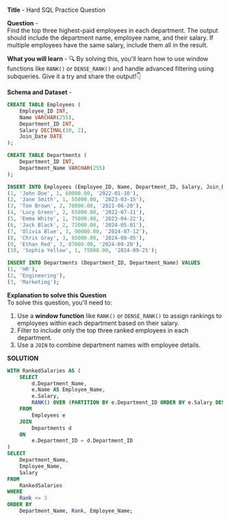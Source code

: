 **Title** - Hard SQL Practice Question  

**Question** -  
Find the top three highest-paid employees in each department. The output should include the department name, employee name, and their salary. If multiple employees have the same salary, include them all in the result.  

**What you will learn** - 🔍 By solving this, you'll learn how to use window functions like `RANK()` or `DENSE_RANK()` and handle advanced filtering using subqueries. Give it a try and share the output!👇  

**Schema and Dataset** -  
```sql
CREATE TABLE Employees (
    Employee_ID INT,
    Name VARCHAR(255),
    Department_ID INT,
    Salary DECIMAL(10, 2),
    Join_Date DATE
);

CREATE TABLE Departments (
    Department_ID INT,
    Department_Name VARCHAR(255)
);

INSERT INTO Employees (Employee_ID, Name, Department_ID, Salary, Join_Date) VALUES
(1, 'John Doe', 1, 60000.00, '2022-01-10'),
(2, 'Jane Smith', 1, 55000.00, '2023-03-15'),
(3, 'Tom Brown', 2, 70000.00, '2021-06-20'),
(4, 'Lucy Green', 2, 65000.00, '2022-07-11'),
(5, 'Emma White', 1, 75000.00, '2023-04-22'),
(6, 'Jack Black', 2, 72000.00, '2024-05-01'),
(7, 'Olivia Blue', 3, 90000.00, '2024-07-12'),
(8, 'Chris Gray', 3, 85000.00, '2024-08-05'),
(9, 'Ethan Red', 3, 87000.00, '2024-09-20'),
(10, 'Sophia Yellow', 1, 75000.00, '2024-09-25');

INSERT INTO Departments (Department_ID, Department_Name) VALUES
(1, 'HR'),
(2, 'Engineering'),
(3, 'Marketing');
```

**Explanation to solve this Question**  
To solve this question, you'll need to:
1. Use a **window function** like `RANK()` or `DENSE_RANK()` to assign rankings to employees within each department based on their salary.
2. Filter to include only the top three ranked employees in each department.
3. Use a `JOIN` to combine department names with employee details.

**SOLUTION**  
```sql
WITH RankedSalaries AS (
    SELECT 
        d.Department_Name,
        e.Name AS Employee_Name,
        e.Salary,
        RANK() OVER (PARTITION BY e.Department_ID ORDER BY e.Salary DESC) AS Rank
    FROM 
        Employees e
    JOIN 
        Departments d
    ON 
        e.Department_ID = d.Department_ID
)
SELECT 
    Department_Name,
    Employee_Name,
    Salary
FROM 
    RankedSalaries
WHERE 
    Rank <= 3
ORDER BY 
    Department_Name, Rank, Employee_Name;
```
